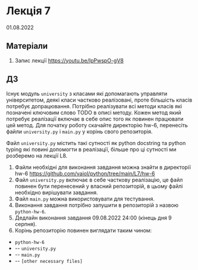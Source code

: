 # Лекція 7
01.08.2022

## Матеріали
1. Запис лекції https://youtu.be/IpPwspO-gV8

## ДЗ

Існує модуль `university` з класами які допомагають управляти університетом, деякі класи частково реалізовані, проте більшість класів потребує допрацювання.
Потрібно реалізувати всі методи класів які позначені ключовим слово TODO в описі методу.
Кожен метод який потребує реалізації включає в себе опис того як повинен працювати цей метод.
Для початку роботу скачайте директорію hw-6, перенесіть файли `university.py` і `main.py` у корінь свого репозиторія. 

Файл `university.py` містить такі сутності як python docstring та python typing  які повині допомогти в реалізації, більше про ці сутності ми розберемо на лекції L8.

1. Файли необхідні для виконання завдання можна знайти в директорії hw-6 https://github.com/vaiol/python/tree/main/L7/hw-6
1. Файл `university.py` включає в себе часткову реалізацію, це файл повинен бути перенесений у власний репозиторій, в цьому файлі необхідно вирішувати завдання.
1. Файл `main.py` можна використовувати для тестування.
1. Виконання завдання потрібно запушити в репозиторій з назвою `python-hw-6`.
1. Дедлайн виконання завдання 09.08.2022 24:00 (кінець дня 9 серпня).
1. Корінь репозиторію повинен виглядати таким чином:
- `python-hw-6`
- -- `university.py`
- -- `main.py`
- -- `[other necessary files]`


